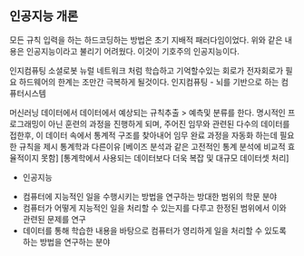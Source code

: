 ## 인공지능 개론 

모든 규칙 입력을 하는 하드코딩하는 방법은 초기 지배적 패러다임이었다.
위와 같은 내용은 인공지능이라고 불리기 어려웠다. 이것이 기호주의 인공지능이다. 

인지컴퓨팅 소셜로봇
뉴럴 네트워크 처럼 학습하고 기억할수있는 회로가 전자회로가 필요 
하드웨어의 한계는 조만간 극복하게 될것이다. 
인지컴퓨팅 - 뇌를 기반으로 하는 컴퓨터시스템

머신러닝
데이터에서 데이터에서 예상되는 규칙추출 > 예측및 분류를 한다. 
명시적인 프로그래밍이 아닌 훈련의 과정을 진행하게 되며, 주어진 임무와 관련된 다수의 데이터를 접한후,
이 데이터 속에서 통계적 구조를 찾아내어 임무 완료 과정을 자동화 하는데 필요한 규칙을 제시
통계학과 다른이유 
[베이즈 분석과 같은 고전적인 통계 분석에 비교적 효율적이지 못함]
[통계학에서 사용되는 데이터보다 더욱 복잡 및 대규모 데이터셋 처리]
* 인공지능
 - 컴퓨터에 지능적인 일을 수행시키는 방법을 연구하는 방대한 범위의 학문 분야
 - 컴퓨터가 어떻게 지능적인 일을 처리할 수 있는지를 다루고 한정된 범위에서 이와 관련된 문제를 연구
 - 데이터를 통해 학습한 내용을 바탕으로 컴퓨터가 영리하게 일을 처리할 수 있도록 하는 방법을 연구하는 분야
 